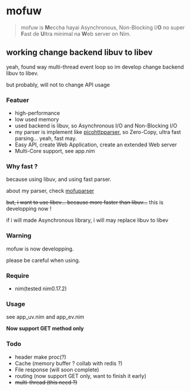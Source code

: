 # mofuw
> mofuw is **M**eccha hayai Asynchronous, Non-Blocking I/**O** no super **F**ast de **U**ltra minimal na **W**eb server on Nim.

## working change backend libuv to libev
yeah, found way multi-thread event loop so im develop change backend libuv to libev.

but probably, will not to change API usage

### Featuer
- high-performance
- low used memory
- used backend is libuv, so Asynchronous I/O and Non-Blocking I/O
- my parser is implement like [picohttpparser](https://github.com/h2o/picohttpparser), so Zero-Copy, ultra fast parsing... yeah, fast may.
- Easy API, create Web Application, create an extended Web server
- Multi-Core support, see app.nim

### Why fast ?
because using libuv, and using fast parser.

about my parser, check [mofuparser](https://github.com/2vg/mofuparser)

~~but, i want to use libev... because more faster than libuv...~~
this is developping now !

if i will made Asynchronous library, i will may replace libuv to libev

### Warning
mofuw is now developping.

please be careful when using.

### Require
- nim(tested nim0.17.2)

### Usage
see app_uv.nim and app_ev.nim

**Now support GET method only**

### Todo
- header make proc(?)
- Cache (memory buffer ? collab with redis ?)
- File response (will soon complete)
- routing (now support GET only, want to finish it early)
- ~~multi-thread (this need ?)~~